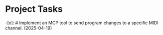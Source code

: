 # Project Tasks

-[x]: # Implement an MCP tool to send program changes to a specific MIDI channel. (2025-04-19)
